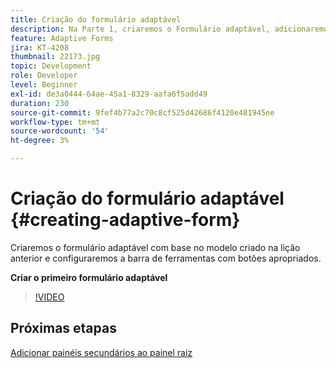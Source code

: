 ```yaml
---
title: Criação do formulário adaptável
description: Na Parte 1, criaremos o Formulário adaptável, adicionaremos e configuraremos a barra de ferramentas com botões apropriados.
feature: Adaptive Forms
jira: KT-4208
thumbnail: 22173.jpg
topic: Development
role: Developer
level: Beginner
exl-id: de3a0444-64ae-45a1-8329-aafa6f5add49
duration: 230
source-git-commit: 9fef4b77a2c70c8cf525d42686f4120e481945ee
workflow-type: tm+mt
source-wordcount: '54'
ht-degree: 3%

---
```


# Criação do formulário adaptável {#creating-adaptive-form}

Criaremos o formulário adaptável com base no modelo criado na lição anterior e configuraremos a barra de ferramentas com botões apropriados.

**Criar o primeiro formulário adaptável**

>[!VIDEO](https://video.tv.adobe.com/v/22173?quality=12&learn=on)

## Próximas etapas

[Adicionar painéis secundários ao painel raiz](./configuring-root-panel-and-adding-child-panels.md)
